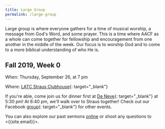 ```yaml
---
title: Large Group
permalink: /large-group
---
```


Large group is where everyone gathers for a time of musical worship, a message from God's Word, and some prayer. This is a time where AACF as a whole can come together for fellowship and encouragement from one another in the middle of the week. Our focus is to worship God and to come to a more biblical understanding of who He is.

## Fall 2019, Week 0

When: Thursday, September 26, at 7 pm

Where: [LATC Straus Clubhouse](https://goo.gl/maps/ob9aVwJerxZZfXkv6){: target="_blank"} 

If you're able, come join us for dinner first at [De Neve](https://goo.gl/maps/ue6zRLpHwnqxFCoh7){: target="_blank"}  at 5:30 pm! At 6:40 pm, we'll walk over to Straus together! Check out our Facebook [group](https://www.facebook.com/groups/467173423834155/){: target="_blank"} for other events.

You can also explore our past sermons [online](/sermons) or shoot any questions to <{{site.email}}>.
